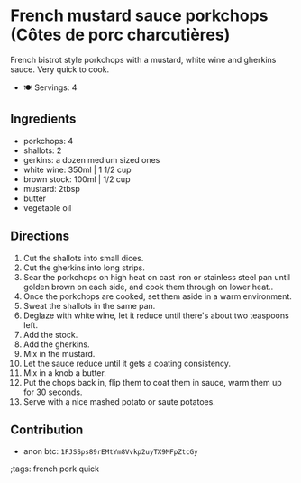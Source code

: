 # French mustard sauce porkchops (Côtes de porc charcutières)

French bistrot style porkchops with a mustard, white wine and gherkins sauce. Very quick to cook.

- 🍽️ Servings: 4

## Ingredients

- porkchops: 4
- shallots: 2
- gerkins: a dozen medium sized ones
- white wine: 350ml | 1 1/2 cup
- brown stock: 100ml | 1/2 cup
- mustard: 2tbsp
- butter
- vegetable oil

## Directions

1. Cut the shallots into small dices.
2. Cut the gherkins into long strips.
3. Sear the porkchops on high heat on cast iron or stainless steel pan until golden brown on each side, and cook them through on lower heat..
4. Once the porkchops are cooked, set them aside in a warm environment.
5. Sweat the shallots in the same pan.
6. Deglaze with white wine, let it reduce until there's about two teaspoons left.
7. Add the stock.
8. Add the gherkins.
9. Mix in the mustard.
10. Let the sauce reduce until it gets a coating consistency.
11. Mix in a knob a butter.
12. Put the chops back in, flip them to coat them in sauce, warm them up for 30 seconds.
13. Serve with a nice mashed potato or saute potatoes.

## Contribution

- anon btc: `1FJSSps89rEMtYm8Vvkp2uyTX9MFpZtcGy`

;tags: french pork quick
